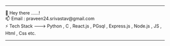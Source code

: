 <hr>  
 👋 Hey there ......! <br>
 📫 Email : praveen24.srivastav@gmail.com <BR>
 ⚡️ Tech Stack ---> Python , C , React.js , PGsql , Express.js , Node.js , JS , Html , Css etc.
 <hr> 

<!--

**praveen24sriv/praveen24sriv** is a ✨ _special_ ✨ repository because its `README.md` (this file) appears on your GitHub profile.

Here are some ideas to get you started:

- 🔭 I’m currently working on ...
- 
- 👯 I’m looking to collaborate on ...
- 🤔 I’m looking for help with ...
- 💬 Ask me about ...
- 📫 How to reach me: ...
- 😄 Pronouns: ...
- ⚡ Fun fact: ...
-->
